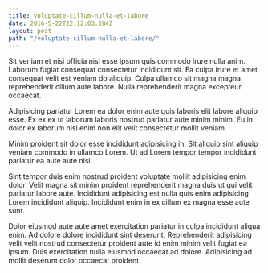 ```yaml
---
title: voluptate-cillum-nulla-et-labore
date: 2016-5-22T22:12:03.284Z
layout: post
path: "/voluptate-cillum-nulla-et-labore/"
---
```


Sit veniam et nisi officia nisi esse ipsum quis commodo irure nulla anim. Laborum fugiat consequat consectetur incididunt sit. Ea culpa irure et amet consequat velit est veniam do aliquip. Culpa ullamco sit magna magna reprehenderit cillum aute labore. Nulla reprehenderit magna excepteur occaecat.

Adipisicing pariatur Lorem ea dolor enim aute quis laboris elit labore aliquip esse. Ex ex ex ut laborum laboris nostrud pariatur aute minim minim. Eu in dolor ex laborum nisi enim non elit velit consectetur mollit veniam.

Minim proident sit dolor esse incididunt adipisicing in. Sit aliquip sint aliquip veniam commodo in ullamco Lorem. Ut ad Lorem tempor tempor incididunt pariatur ea aute aute nisi.

Sint tempor duis enim nostrud proident voluptate mollit adipisicing enim dolor. Velit magna sit minim proident reprehenderit magna duis ut qui velit pariatur labore aute. Incididunt adipisicing est nulla quis enim adipisicing Lorem incididunt aliquip. Incididunt enim in ex cillum ex magna esse aute sunt.

Dolor eiusmod aute aute amet exercitation pariatur in culpa incididunt aliqua enim. Ad dolore dolore incididunt sint deserunt. Reprehenderit adipisicing velit velit nostrud consectetur proident aute id enim minim velit fugiat ea ipsum. Duis exercitation nulla eiusmod occaecat ad dolore. Adipisicing ad mollit deserunt dolor occaecat proident.